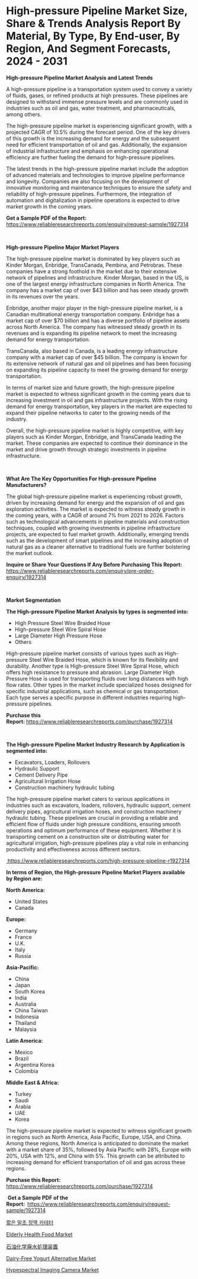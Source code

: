 <p><h1>High-pressure Pipeline Market Size, Share & Trends Analysis Report By Material, By Type, By End-user, By Region, And Segment Forecasts, 2024 - 2031</h1></p><p><strong>High-pressure Pipeline Market Analysis and Latest Trends</strong></p>
<p><p>A high-pressure pipeline is a transportation system used to convey a variety of fluids, gases, or refined products at high pressures. These pipelines are designed to withstand immense pressure levels and are commonly used in industries such as oil and gas, water treatment, and pharmaceuticals, among others.</p><p>The high-pressure pipeline market is experiencing significant growth, with a projected CAGR of 10.5% during the forecast period. One of the key drivers of this growth is the increasing demand for energy and the subsequent need for efficient transportation of oil and gas. Additionally, the expansion of industrial infrastructure and emphasis on enhancing operational efficiency are further fueling the demand for high-pressure pipelines.</p><p>The latest trends in the high-pressure pipeline market include the adoption of advanced materials and technologies to improve pipeline performance and longevity. Companies are also focusing on the development of innovative monitoring and maintenance techniques to ensure the safety and reliability of high-pressure pipelines. Furthermore, the integration of automation and digitalization in pipeline operations is expected to drive market growth in the coming years.</p></p>
<p><strong>Get a Sample PDF of the Report:&nbsp;</strong> <a href="https://www.reliableresearchreports.com/enquiry/request-sample/1927314">https://www.reliableresearchreports.com/enquiry/request-sample/1927314</a></p>
<p>&nbsp;</p>
<p><strong>High-pressure Pipeline Major Market Players</strong></p>
<p><p>The high-pressure pipeline market is dominated by key players such as Kinder Morgan, Enbridge, TransCanada, Pembina, and Petrobras. These companies have a strong foothold in the market due to their extensive network of pipelines and infrastructure. Kinder Morgan, based in the US, is one of the largest energy infrastructure companies in North America. The company has a market cap of over $43 billion and has seen steady growth in its revenues over the years.</p><p>Enbridge, another major player in the high-pressure pipeline market, is a Canadian multinational energy transportation company. Enbridge has a market cap of over $70 billion and has a diverse portfolio of pipeline assets across North America. The company has witnessed steady growth in its revenues and is expanding its pipeline network to meet the increasing demand for energy transportation.</p><p>TransCanada, also based in Canada, is a leading energy infrastructure company with a market cap of over $45 billion. The company is known for its extensive network of natural gas and oil pipelines and has been focusing on expanding its pipeline capacity to meet the growing demand for energy transportation.</p><p>In terms of market size and future growth, the high-pressure pipeline market is expected to witness significant growth in the coming years due to increasing investment in oil and gas infrastructure projects. With the rising demand for energy transportation, key players in the market are expected to expand their pipeline networks to cater to the growing needs of the industry.</p><p>Overall, the high-pressure pipeline market is highly competitive, with key players such as Kinder Morgan, Enbridge, and TransCanada leading the market. These companies are expected to continue their dominance in the market and drive growth through strategic investments in pipeline infrastructure.</p></p>
<p>&nbsp;</p>
<p><strong>What Are The Key Opportunities For High-pressure Pipeline Manufacturers?</strong></p>
<p><p>The global high-pressure pipeline market is experiencing robust growth, driven by increasing demand for energy and the expansion of oil and gas exploration activities. The market is expected to witness steady growth in the coming years, with a CAGR of around 7% from 2021 to 2026. Factors such as technological advancements in pipeline materials and construction techniques, coupled with growing investments in pipeline infrastructure projects, are expected to fuel market growth. Additionally, emerging trends such as the development of smart pipelines and the increasing adoption of natural gas as a cleaner alternative to traditional fuels are further bolstering the market outlook.</p></p>
<p><strong>Inquire or Share Your Questions If Any Before Purchasing This Report:</strong> <a href="https://www.reliableresearchreports.com/enquiry/pre-order-enquiry/1927314">https://www.reliableresearchreports.com/enquiry/pre-order-enquiry/1927314</a></p>
<p>&nbsp;</p>
<p><strong>Market Segmentation</strong></p>
<p><strong>The High-pressure Pipeline Market Analysis by types is segmented into:</strong></p>
<p><ul><li>High Pressure Steel Wire Braided Hose</li><li>High-pressure Steel Wire Spiral Hose</li><li>Large Diameter High Pressure Hose</li><li>Others</li></ul></p>
<p><p>High-pressure pipeline market consists of various types such as High-pressure Steel Wire Braided Hose, which is known for its flexibility and durability. Another type is High-pressure Steel Wire Spiral Hose, which offers high resistance to pressure and abrasion. Large Diameter High Pressure Hose is used for transporting fluids over long distances with high flow rates. Other types in the market include specialized hoses designed for specific industrial applications, such as chemical or gas transportation. Each type serves a specific purpose in different industries requiring high-pressure pipelines.</p></p>
<p><strong>Purchase this Report:&nbsp;</strong><a href="https://www.reliableresearchreports.com/purchase/1927314">https://www.reliableresearchreports.com/purchase/1927314</a></p>
<p>&nbsp;</p>
<p><strong>The High-pressure Pipeline Market Industry Research by Application is segmented into:</strong></p>
<p><ul><li>Excavators, Loaders, Rollovers</li><li>Hydraulic Support</li><li>Cement Delivery Pipe</li><li>Agricultural Irrigation Hose</li><li>Construction machinery hydraulic tubing</li></ul></p>
<p><p>The high-pressure pipeline market caters to various applications in industries such as excavators, loaders, rollovers, hydraulic support, cement delivery pipes, agricultural irrigation hoses, and construction machinery hydraulic tubing. These pipelines are crucial in providing a reliable and efficient flow of fluids under high pressure conditions, ensuring smooth operations and optimum performance of these equipment. Whether it is transporting cement on a construction site or distributing water for agricultural irrigation, high-pressure pipelines play a vital role in enhancing productivity and effectiveness across different sectors.</p></p>
<p><a href="https://www.reliableresearchreports.com/high-pressure-pipeline-r1927314">&nbsp;https://www.reliableresearchreports.com/high-pressure-pipeline-r1927314</a></p>
<p><strong>In terms of Region, the High-pressure Pipeline Market Players available by Region are:</strong></p>
<p>
    <p> <strong> North America: </strong>
        <ul>
            <li>United States</li>
            <li>Canada</li>
        </ul>
        </p> 
    <p> <strong> Europe: </strong>
        <ul>
            <li>Germany</li>
            <li>France</li>
            <li>U.K.</li>
            <li>Italy</li>
            <li>Russia</li>
        </ul>
        </p> 
    <p> <strong> Asia-Pacific: </strong>
        <ul>
            <li>China</li>
            <li>Japan</li>
            <li>South Korea</li>
            <li>India</li>
            <li>Australia</li>
            <li>China Taiwan</li>
            <li>Indonesia</li>
            <li>Thailand</li>
            <li>Malaysia</li>
        </ul>
        </p> 
    <p> <strong> Latin America: </strong>
        <ul>
            <li>Mexico</li>
            <li>Brazil</li>
            <li>Argentina Korea</li>
            <li>Colombia</li>
        </ul>
        </p> 
    <p> <strong> Middle East & Africa: </strong>
        <ul>
            <li>Turkey</li>
            <li>Saudi</li>
            <li>Arabia</li>
            <li>UAE</li>
            <li>Korea</li>
        </ul>
    </p>
    </p>
<p><p>The high-pressure pipeline market is expected to witness significant growth in regions such as North America, Asia Pacific, Europe, USA, and China. Among these regions, North America is anticipated to dominate the market with a market share of 35%, followed by Asia Pacific with 28%, Europe with 20%, USA with 12%, and China with 5%. This growth can be attributed to increasing demand for efficient transportation of oil and gas across these regions.</p></p>
<p><strong>Purchase this Report: </strong><a href="https://www.reliableresearchreports.com/purchase/1927314">https://www.reliableresearchreports.com/purchase/1927314</a></p>
<p>&nbsp;<strong>Get a Sample PDF of the Report:&nbsp;&nbsp;</strong><a href="https://www.reliableresearchreports.com/enquiry/request-sample/1927314">https://www.reliableresearchreports.com/enquiry/request-sample/1927314</a></p>
<p><strong></strong></p>
<p><p><a href="https://github.com/Nicolasrown5/Market-Research-Report-List-1/blob/main/3490193125274.md">짧은 말초 정맥 카테터</a></p><p><a href="https://github.com/maesanjaya8/Market-Research-Report-List-1/blob/main/elderly-health-food-market.md">Elderly Health Food Market</a></p><p><a href="https://github.com/tubbs463/Market-Research-Report-List-1/blob/main/9167891116528.md">石油化学廃水処理装置</a></p><p><a href="https://issuu.com/reportprime-2/docs/dairy-free-yogurt-alternative-market-size-2030.ppt">Dairy-Free Yogurt Alternative Market</a></p><p><a href="https://github.com/sowravmitra0/Market-Research-Report-List-1/blob/main/hypespectral-imaging-camera-market.md">Hypespectral Imaging Camera Market</a></p></p>